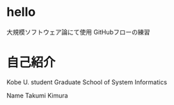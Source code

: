 # hello
大規模ソフトウェア論にて使用
GitHubフローの練習

# 自己紹介
Kobe U. student 
Graduate School of System Informatics

Name Takumi Kimura


